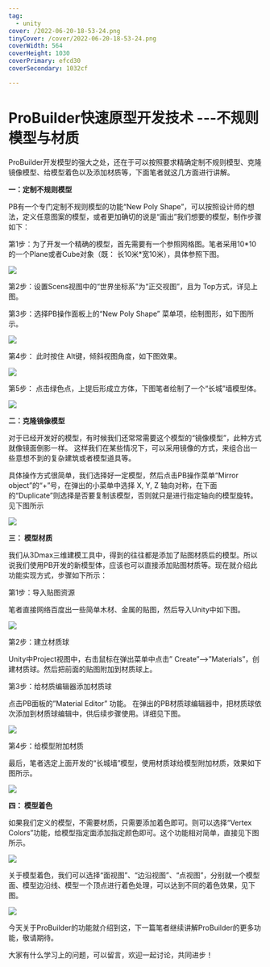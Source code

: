 ```yaml
---
tag:
  - unity
cover: /2022-06-20-18-53-24.png
tinyCover: /cover/2022-06-20-18-53-24.png
coverWidth: 564
coverHeight: 1030
coverPrimary: efcd30
coverSecondary: 1032cf

---
```



# ProBuilder快速原型开发技术 ---不规则模型与材质

ProBuilder开发模型的强大之处，还在于可以按照要求精确定制不规则模型、克隆镜像模型、给模型着色以及添加材质等，下面笔者就这几方面进行讲解。

**一：定制不规则模型**

PB有一个专门定制不规则模型的功能“New Poly Shape”，可以按照设计师的想法，定义任意图案的模型，或者更加确切的说是“画出”我们想要的模型，制作步骤如下：

第1步：为了开发一个精确的模型，首先需要有一个参照网格图。笔者采用10\*10 的一个Plane或者Cube对象（既： 长10米\*宽10米），具体参照下图。

![](./1005163-20210303164440198-1530003888.jpg)

第2步：设置Scens视图中的“世界坐标系”为“正交视图”，且为 Top方式，详见上图。

第3步：选择PB操作面板上的“New Poly Shape” 菜单项，绘制图形，如下图所示。

![](./1005163-20210303164510484-343909732.jpg)

第4步： 此时按住 Alt键，倾斜视图角度，如下图效果。

![](./1005163-20210303164536342-1748933559.jpg)

第5步： 点击绿色点，上提后形成立方体，下图笔者绘制了一个“长城”墙模型体。

![](./1005163-20210303164554547-926755464.jpg)

**二：克隆镜像模型**

对于已经开发好的模型，有时候我们还常常需要这个模型的“镜像模型”，此种方式就像镜面倒影一样。 这样我们在某些情况下，可以采用镜像的方式，来组合出一些意想不到的复杂建筑或者模型道具等。

具体操作方式很简单，我们选择好一定模型，然后点击PB操作菜单“Mirror object”的“+”号，在弹出的小菜单中选择 X, Y, Z 轴向对称，在下面的“Duplicate”则选择是否要复制该模型，否则就只是进行指定轴向的模型旋转。见下图所示

![](./1005163-20210303164617373-366453769.jpg)

**三： 模型材质**

我们从3Dmax三维建模工具中，得到的往往都是添加了贴图材质后的模型。所以说我们使用PB开发的新模型体，应该也可以直接添加贴图材质等。现在就介绍此功能实现方式，步骤如下所示：

第1步：导入贴图资源

笔者直接网络百度出一些简单木材、金属的贴图，然后导入Unity中如下图。

![](./1005163-20210303164638860-1746890380.jpg)

第2步：建立材质球

Unity中Project视图中，右击鼠标在弹出菜单中点击” Create”-->”Materials”，创建材质球。然后把前面的贴图附加到材质球上。

第3步：给材质编辑器添加材质球

点击PB面板的”Material Editor” 功能。 在弹出的PB材质球编辑器中，把材质球依次添加到材质球编辑中，供后续步骤使用。详细见下图。

![](./1005163-20210303164704625-1125633750.jpg)

第4步：给模型附加材质

最后，笔者选定上面开发的“长城墙”模型，使用材质球给模型附加材质，效果如下图所示。

![](./1005163-20210303164729634-1545866268.jpg)

**四： 模型着色**

   如果我们定义的模型，不需要材质，只需要添加着色即可。则可以选择“Vertex Colors”功能，给模型指定面添加指定颜色即可。这个功能相对简单，直接见下图所示。

![](https://img2020.cnblogs.com/blog/1005163/202103/1005163-20210303164750829-661828620.jpg)

 关于模型着色，我们可以选择“面视图”、“边沿视图”、“点视图”，分别就一个模型面、模型边沿线、模型一个顶点进行着色处理，可以达到不同的着色效果，见下图。

![](./1005163-20210303164820205-872187147.jpg)

今天关于ProBuilder的功能就介绍到这，下一篇笔者继续讲解ProBuilder的更多功能，敬请期待。

大家有什么学习上的问题，可以留言，欢迎一起讨论，共同进步！

